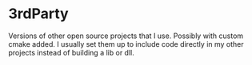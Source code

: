 # 3rdParty
Versions of other open source projects that I use. Possibly with custom cmake added. I usually set them up to include code directly in my other projects instead of building a lib or dll.
